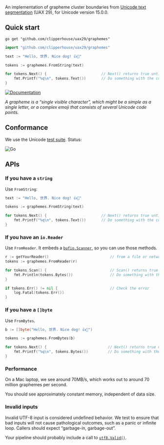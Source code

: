 An implementation of grapheme cluster boundaries from [Unicode text segmentation](https://unicode.org/reports/tr29/#Grapheme_Cluster_Boundaries) (UAX 29), for Unicode version 15.0.0.

## Quick start

```
go get "github.com/clipperhouse/uax29/graphemes"
```

```go
import "github.com/clipperhouse/uax29/graphemes"

text := "Hello, 世界. Nice dog! 👍🐶"

tokens := graphemes.FromString(text)

for tokens.Next() {                         // Next() returns true until end of data
	fmt.Printf("%q\n", tokens.Text())       // Do something with the current grapheme
}
```

[![Documentation](https://pkg.go.dev/badge/github.com/clipperhouse/uax29/graphemes.svg)](https://pkg.go.dev/github.com/clipperhouse/uax29/graphemes)

_A grapheme is a “single visible character”, which might be a simple as a single letter, or a complex emoji that consists of several Unicode code points._

## Conformance

We use the Unicode [test suite](https://unicode.org/reports/tr41/tr41-26.html#Tests29). Status:

![Go](https://github.com/clipperhouse/uax29/actions/workflows/gotest.yml/badge.svg)

## APIs

### If you have a `string`

Use `FromString`:

```go
text := "Hello, 世界. Nice dog! 👍🐶"

tokens := graphemes.FromString(text)

for tokens.Next() {                         // Next() returns true until end of data
	fmt.Printf("%q\n", tokens.Text())       // Do something with the current grapheme
}
```

### If you have an `io.Reader`

Use `FromReader`. It embeds a [`bufio.Scanner`](https://pkg.go.dev/bufio#Scanner), so you can use those methods.

```go
r := getYourReader()                            // from a file or network maybe
tokens := graphemes.FromReader(r)

for tokens.Scan() {                             // Scan() returns true until error or EOF
	fmt.Println(tokens.Bytes())                 // Do something with the current grapheme
}

if tokens.Err() != nil {                        // Check the error
	log.Fatal(tokens.Err())
}
```

### If you have a `[]byte`

Use `FromBytes`.

```go
b := []byte("Hello, 世界. Nice dog! 👍🐶")

tokens := graphemes.FromBytes(b)

for tokens.Next() {                            // Next() returns true until end of data
	fmt.Printf("%q\n", tokens.Bytes())         // Do something with the current grapheme
}
```

### Performance

On a Mac laptop, we see around 70MB/s, which works out to around 70 million graphemes per second.

You should see approximately constant memory, independent of data size.

### Invalid inputs

Invalid UTF-8 input is considered undefined behavior. We test to ensure that bad inputs will not cause pathological outcomes, such as a panic or infinite loop. Callers should expect “garbage-in, garbage-out”.

Your pipeline should probably include a call to [`utf8.Valid()`](https://pkg.go.dev/unicode/utf8#Valid).
